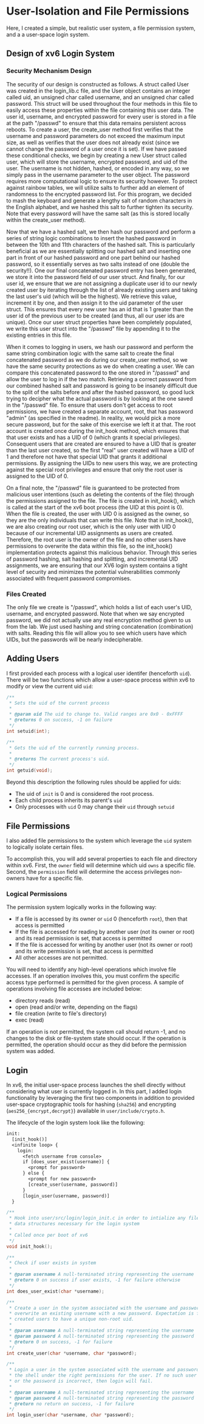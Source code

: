 # User-Isolation and File Permissions

Here, I created a simple, but realistic user system, a file permission system, and a
a user-space login system.

## Design of xv6 Login System

### Security Mechanism Design

The security of our design is constructed as follows. A struct called User was created in the login_lib.c file, and the User object contains an integer called uid, an unsigned char called username, and an unsigned char called password. This struct will be used throughout the four methods in this file to easily access these properties within the file containing this user data. The user id, username, and encrypted password for every user is stored in a file at the path "/passwd" to ensure that this data remains persistent across reboots. To create a user, the create_user method first verifies that the username and password parameters do not exceed the maximum input size, as well as verifies that the user does not already exist (since we cannot change the password of a user once it is set). If we have passed these conditional checks, we begin by creating a new User struct called user, which will store the username, encrypted password, and uid of the user. The username is not hidden, hashed, or encoded in any way, so we simply pass in the username parameter to the user object. The password requires more computational logic to ensure its security however. To protect against rainbow tables, we will utilize salts to further add an element of randomness to the encrypted password list. For this program, we decided to mash the keyboard and generate a lengthy salt of random characters in the English alphabet, and we hashed this salt to further tighten its security. Note that every password will have the same salt (as this is stored locally within the create_user method).

Now that we have a hashed salt, we then hash our password and perform a series of string logic combinations to insert the hashed password in between the 10th and 11th characters of the hashed salt. This is particularly beneficial as we are essentially splitting our hashed salt and inserting one part in front of our hashed password and one part behind our hashed password, so it essentially serves as two salts instead of one (double the security!!). One our final concatenated password entry has been generated, we store it into the password field of our user struct. And finally, for our user id, we ensure that we are not assigning a duplicate user id to our newly created user by iterating through the list of already existing users and taking the last user's uid (which will be the highest). We retrieve this value, increment it by one, and then assign it to the uid parameter of the user struct. This ensures that every new user has an id that is 1 greater than the user id of the previous user to be created (and thus, all our user ids are unique). Once our user struct properties have been completely populated, we write this user struct into the "/passwd" file by appending it to the existing entries in this file.

When it comes to logging in users, we hash our password and perform the same string combination logic with the same salt to create the final concatenated password as we do during our create_user method, so we have the same security protections as we do when creating a user. We can compare this concatenated password to the one stored in "/passwd" and allow the user to log in if the two match. Retrieving a correct password from our combined hashed salt and password is going to be insanely difficult due to the split of the salts before and after the hashed password, so good luck trying to decipher what the actual password is by looking at the one saved in the "/passwd" file. To ensure that users don't get access to root permissions, we have created a separate account, root, that has password "admin" (as specified in the readme). In reality, we would pick a more secure password, but for the sake of this exercise we left it at that. The root account is created once during the init_hook method, which ensures that that user exists and has a UID of 0 (which grants it special privileges). Consequent users that are created are ensured to have a UID that is greater than the last user created, so the first "real" user created will have a UID of 1 and therefore not have that special UID that grants it additional permissions. By assigning the UIDs to new users this way, we are protecting against the special root privileges and ensure that only the root user is assigned to the UID of 0.

On a final note, the "/passwd" file is guaranteed to be protected from malicious user intentions (such as deleting the contents of the file) through the permissions assigned to the file. The file is created in init_hook(), which is called at the start of the xv6 boot process (the UID at this point is 0). When the file is created, the user with UID 0 is assigned as the owner, so they are the only individuals that can write this file. Note that in init_hook(), we are also creating our root user, which is the only user with UID 0 because of our incremental UID assignments as users are created. Therefore, the root user is the owner of the file and no other users have permissions to overwrite the data within this file, so the init_hook() implementation protects against this malicious behavior. Through this series of password hashing, salt hashing and splitting, and incremental UID assignments, we are ensuring that our XV6 login system contains a tight level of security and minimizes the potential vulnerabilities commonly associated with frequent password compromises.

### Files Created

The only file we create is "/passwd", which holds a list of each user's UID, username, and encrypted password. Note that when we say encrypted password, we did not actually use any real encryption method given to us from the lab. We just used hashing and string concatenation (combination) with salts. Reading this file will allow you to see which users have which UIDs, but the passwords will be nearly indecipherable.

## Adding Users

I first provided each process with a
logical user identifer (henceforth `uid`). There will be two functions which
allow a user-space process within xv6 to modify or view the current uid `uid`:

```c
/**
 * Sets the uid of the current process
 * 
 * @param uid The uid to change to. Valid ranges are 0x0 - 0xFFFF
 * @returns 0 on success, -1 on failure
 */
int setuid(int);

/**
 * Gets the uid of the currently running process.
 *
 * @returns The current process's uid.
 */
int getuid(void);
```

Beyond this description the following rules should be applied for uids:

- The uid of `init` is 0 and is considered the root process.
- Each child process inherits its parent's `uid`
- Only processes with `uid` 0 may change their `uid` through `setuid`

## File Permissions

I also added file
permissions to the system which leverage the `uid` system to logically isolate
certain files.

To accomplish this, you will add several properties to each file and directory
within xv6. First, the `owner` field will determine which uid `owns` a specific
file. Second, the `permission` field will determine the access privileges
non-owners have for a specific file.

### Logical Permissions

The permission system logically works in the following way:

- If a file is accessed by its owner or `uid` 0 (henceforth `root`), then that
  access is permitted
- If the file is accessed for reading by another user (not its owner or root)
  and its read permission is set, that access is permitted
- If the file is accessed for writing by another user (not its owner or root)
  and its write permission is set, that access is permitted
- All other accesses are not permitted.

You will need to identify any high-level operations which involve file accesses.
If an operation involves this, you must confirm the specific access type
performed is permitted for the given process. A sample of operations involving
file accesses are included below:

- directory reads (read)
- open (read and/or write, depending on the flags)
- file creation (write to file's directory)
- exec (read)

If an operation is not permitted, the system call should return -1, and no
changes to the disk or file-system state should occur. If the operation is
permitted, the operation should occur as they did before the permission system
was added.

## Login

In xv6, the initial user-space process launches the shell directly without
considering what user is currently logged in. In this part, I added login functionality by leveraging the first two components in addition to provided
user-space cryptographic tools for hashing (`sha256`) and encrypting
(`aes256_{encrypt,decrypt}`) available in `user/include/crypto.h`.

The lifecycle of the login system
look like the following:

```txt
init:
  [init_hook()]
  <infinite loop> {
    login:
      <fetch username from console>
      if [does_user_exist(username)] {
        <prompt for password>
      } else {
        <prompt for new password>
        [create_user(username, password)]
      }
      [login_user(username, password)]
  }
```

```c
/**
 * Hook into user/src/login/login_init.c in order to intialize any files or
 * data structures necessary for the login system
 * 
 * Called once per boot of xv6
 */
void init_hook();

/**
 * Check if user exists in system 
 * 
 * @param username A null-terminated string representing the username
 * @return 0 on success if user exists, -1 for failure otherwise
 */
int does_user_exist(char *username);

/**
 * Create a user in the system associated with the username and password. Cannot
 * overwrite an existing username with a new password. Expectation is for
 * created users to have a unique non-root uid.
 * 
 * @param username A null-terminated string representing the username
 * @param password A null-terminated string representing the password
 * @return 0 on success, -1 for failure
 */
int create_user(char *username, char *password);

/**
 * Login a user in the system associated with the username and password. Launch
 * the shell under the right permissions for the user. If no such user exists
 * or the password is incorrect, then login will fail.
 * 
 * @param username A null-terminated string representing the username
 * @param password A null-terminated string representing the password
 * @return no return on success, -1 for failure
 */
int login_user(char *username, char *password);
```

